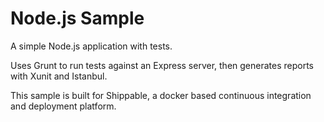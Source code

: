 Node.js Sample
=================

A simple Node.js application with tests.

Uses Grunt to run tests against an Express server, then generates reports with Xunit and Istanbul.


This sample is built for Shippable, a docker based continuous integration and deployment platform.

